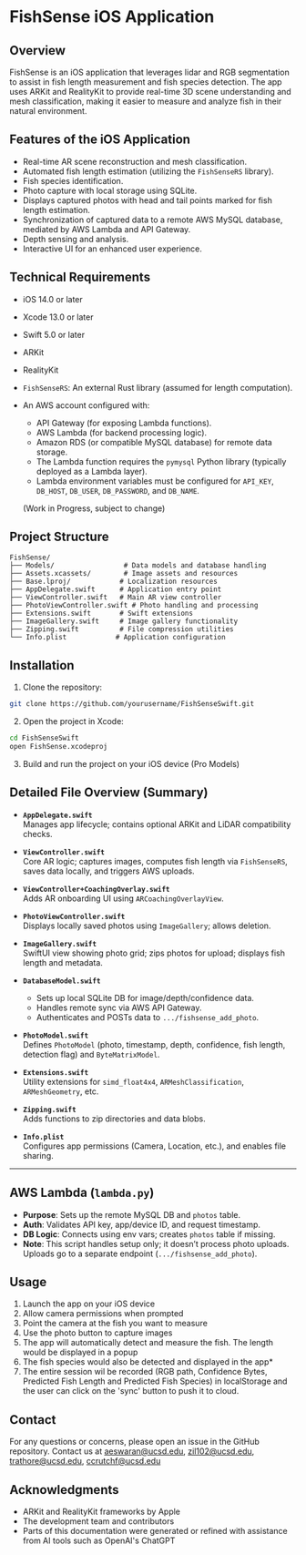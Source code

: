 # FishSense iOS Application

## Overview
FishSense is an iOS application that leverages lidar and RGB segmentation to assist in fish length measurement and fish species detection. The app uses ARKit and RealityKit to provide real-time 3D scene understanding and mesh classification, making it easier to measure and analyze fish in their natural environment.

## Features of the iOS Application
- Real-time AR scene reconstruction and mesh classification.
- Automated fish length estimation (utilizing the `FishSenseRS` library).
- Fish species identification.
- Photo capture with local storage using SQLite.
- Displays captured photos with head and tail points marked for fish length estimation.
- Synchronization of captured data to a remote AWS MySQL database, mediated by AWS Lambda and API Gateway.
- Depth sensing and analysis.
- Interactive UI for an enhanced user experience.

## Technical Requirements
- iOS 14.0 or later
- Xcode 13.0 or later
- Swift 5.0 or later
- ARKit
- RealityKit
- `FishSenseRS`: An external Rust library (assumed for length computation).
- An AWS account configured with:
    - API Gateway (for exposing Lambda functions).
    - AWS Lambda (for backend processing logic).
    - Amazon RDS (or compatible MySQL database) for remote data storage.
    - The Lambda function requires the `pymysql` Python library (typically deployed as a Lambda layer).
    - Lambda environment variables must be configured for `API_KEY`, `DB_HOST`, `DB_USER`, `DB_PASSWORD`, and `DB_NAME`.
 
  (Work in Progress, subject to change)

## Project Structure
```
FishSense/
├── Models/                 # Data models and database handling
├── Assets.xcassets/        # Image assets and resources
├── Base.lproj/            # Localization resources
├── AppDelegate.swift      # Application entry point
├── ViewController.swift   # Main AR view controller
├── PhotoViewController.swift # Photo handling and processing
├── Extensions.swift       # Swift extensions
├── ImageGallery.swift     # Image gallery functionality
├── Zipping.swift          # File compression utilities
└── Info.plist            # Application configuration
```

## Installation
1. Clone the repository:
```bash
git clone https://github.com/yourusername/FishSenseSwift.git
```

2. Open the project in Xcode:
```bash
cd FishSenseSwift
open FishSense.xcodeproj
```

3. Build and run the project on your iOS device (Pro Models) 
## Detailed File Overview (Summary)

- **`AppDelegate.swift`**  
  Manages app lifecycle; contains optional ARKit and LiDAR compatibility checks.

- **`ViewController.swift`**  
  Core AR logic; captures images, computes fish length via `FishSenseRS`, saves data locally, and triggers AWS uploads.

- **`ViewController+CoachingOverlay.swift`**  
  Adds AR onboarding UI using `ARCoachingOverlayView`.

- **`PhotoViewController.swift`**  
  Displays locally saved photos using `ImageGallery`; allows deletion.

- **`ImageGallery.swift`**  
  SwiftUI view showing photo grid; zips photos for upload; displays fish length and metadata.

- **`DatabaseModel.swift`**
  - Sets up local SQLite DB for image/depth/confidence data.
  - Handles remote sync via AWS API Gateway.
  - Authenticates and POSTs data to `.../fishsense_add_photo`.

- **`PhotoModel.swift`**  
  Defines `PhotoModel` (photo, timestamp, depth, confidence, fish length, detection flag) and `ByteMatrixModel`.

- **`Extensions.swift`**  
  Utility extensions for `simd_float4x4`, `ARMeshClassification`, `ARMeshGeometry`, etc.

- **`Zipping.swift`**  
  Adds functions to zip directories and data blobs.

- **`Info.plist`**  
  Configures app permissions (Camera, Location, etc.), and enables file sharing.

---

## AWS Lambda (`lambda.py`)

- **Purpose**: Sets up the remote MySQL DB and `photos` table.
- **Auth**: Validates API key, app/device ID, and request timestamp.
- **DB Logic**: Connects using env vars; creates `photos` table if missing.
- **Note**: This script handles setup only; it doesn’t process photo uploads. Uploads go to a separate endpoint (`.../fishsense_add_photo`).

      
## Usage
1. Launch the app on your iOS device
2. Allow camera permissions when prompted
3. Point the camera at the fish you want to measure
4. Use the photo button to capture images
5. The app will automatically detect and measure the fish. The length would be displayed in a popup
6. The fish species would also be detected and displayed in the app*
7. The entire session wil be recorded (RGB path, Confidence Bytes, Predicted Fish Length and Predicted Fish Species) in localStorage and the user can click on the 'sync' button to push it to cloud.


## Contact
For any questions or concerns, please open an issue in the GitHub repository. 
Contact us at aeswaran@ucsd.edu, zil102@ucsd.edu, trathore@ucsd.edu, ccrutchf@ucsd.edu

## Acknowledgments
- ARKit and RealityKit frameworks by Apple
- The development team and contributors
- Parts of this documentation were generated or refined with assistance from AI tools such as OpenAI's ChatGPT

